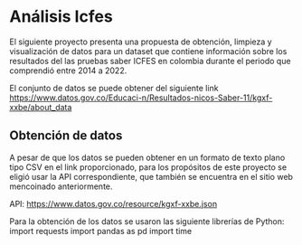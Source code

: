 # Análisis Icfes
El siguiente proyecto presenta una propuesta de obtención, limpieza y visualización de datos para un dataset que contiene información sobre los resultados del las pruebas saber ICFES en colombia durante el periodo que comprendió entre 2014 a 2022. 

El conjunto de datos se puede obtener del siguiente link https://www.datos.gov.co/Educaci-n/Resultados-nicos-Saber-11/kgxf-xxbe/about_data

## Obtención de datos
A pesar de que los datos se pueden obtener en un formato de texto plano tipo CSV en el link proporcionado, para los propósitos de este proyecto se eligió usar la API correspondiente, que también se encuentra en el sitio web mencoinado anteriormente. 

API: https://www.datos.gov.co/resource/kgxf-xxbe.json

Para la obtención de los datos se usaron las siguiente librerías de Python:
import requests
import pandas as pd
import time

